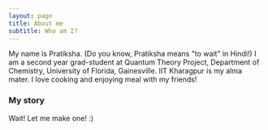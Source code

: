 ```yaml
---
layout: page
title: About me
subtitle: Who am I?
---
```


My name is Pratiksha. (Do you know, Pratiksha means "to wait" in Hindi!) I am a second year grad-student at Quantum Theory Project, Department of Chemistry, University of Florida, Gainesville. IIT Kharagpur is my alma mater. I love cooking and enjoying meal with my friends! 

### My story

Wait! Let me make one! :)

